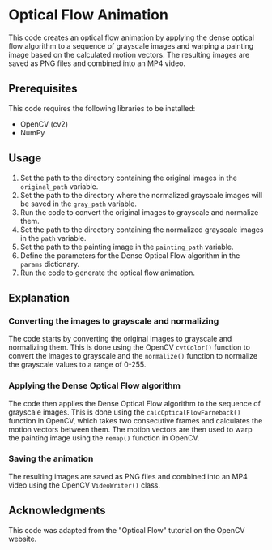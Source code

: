 # Optical Flow Animation

This code creates an optical flow animation by applying the dense optical flow algorithm to a sequence of grayscale images and warping a painting image based on the calculated motion vectors. The resulting images are saved as PNG files and combined into an MP4 video.

## Prerequisites

This code requires the following libraries to be installed:

- OpenCV (cv2)
- NumPy

## Usage

1. Set the path to the directory containing the original images in the `original_path` variable.
2. Set the path to the directory where the normalized grayscale images will be saved in the `gray_path` variable.
3. Run the code to convert the original images to grayscale and normalize them.
4. Set the path to the directory containing the normalized grayscale images in the `path` variable.
5. Set the path to the painting image in the `painting_path` variable.
6. Define the parameters for the Dense Optical Flow algorithm in the `params` dictionary.
7. Run the code to generate the optical flow animation.

## Explanation

### Converting the images to grayscale and normalizing

The code starts by converting the original images to grayscale and normalizing them. This is done using the OpenCV `cvtColor()` function to convert the images to grayscale and the `normalize()` function to normalize the grayscale values to a range of 0-255.

### Applying the Dense Optical Flow algorithm

The code then applies the Dense Optical Flow algorithm to the sequence of grayscale images. This is done using the `calcOpticalFlowFarneback()` function in OpenCV, which takes two consecutive frames and calculates the motion vectors between them. The motion vectors are then used to warp the painting image using the `remap()` function in OpenCV.

### Saving the animation

The resulting images are saved as PNG files and combined into an MP4 video using the OpenCV `VideoWriter()` class.

## Acknowledgments

This code was adapted from the "Optical Flow" tutorial on the OpenCV website.
